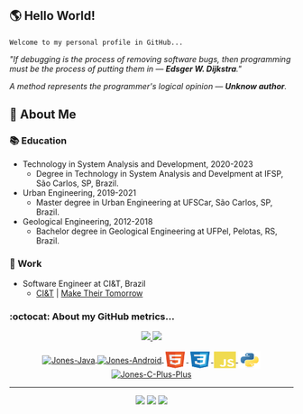 ## :earth_americas:   Hello World!
    Welcome to my personal profile in GitHub...
<i>"If debugging is the process of removing software bugs, then programming must be the process of putting them in ― <b>Edsger W. Dijkstra</b>."</i>

<i>A method represents the programmer's logical opinion ― <b>Unknow author</b>.</i>

## :vulcan_salute:   About Me

### :books:   Education
- Technology in System Analysis and Development, 2020-2023
  - Degree in Technology in System Analysis and Develpment at IFSP, São Carlos, SP, Brazil.
- Urban Engineering, 2019-2021
  - Master degree in Urban Engineering at UFSCar, São Carlos, SP, Brazil.
- Geological Engineering, 2012-2018
  - Bachelor degree in Geological Engineering at UFPel, Pelotas, RS, Brazil.

### :briefcase:   Work
- Software Engineer at CI&T, Brazil
  - [CI&T](https://ciandt.com/us/en-us) | [Make Their Tomorrow](https://www.youtube.com/watch?v=2W3kBk4gR8o&ab_channel=CI%26T)

### :octocat:   About my GitHub metrics...
<div align="center">
  <a href="https://github.com/jmmarao">
  <img height="180em" src="https://github-readme-stats.vercel.app/api?username=jmmarao&show_icons=true&theme=dracula&include_all_commits=true&count_private=true"/>
  <img height="180em" src="https://github-readme-stats.vercel.app/api/top-langs/?username=jmmarao&layout=compact&langs_count=7&theme=dracula"/>
</div>
<div style="display: inline_block" align="center"><br>
  <img align="center" alt="Jones-Java" height="30" width="40" src="https://cdn.jsdelivr.net/gh/devicons/devicon/icons/java/java-original.svg">
    <img align="center" alt="Jones-Android" height="30" width="40" src="https://cdn.jsdelivr.net/gh/devicons/devicon/icons/android/android-original.svg"> 
  <img align="center" alt="Jones-HTML" height="30" width="40" src="https://raw.githubusercontent.com/devicons/devicon/master/icons/html5/html5-original.svg">
  <img align="center" alt="Jones-CSS" height="30" width="40" src="https://raw.githubusercontent.com/devicons/devicon/master/icons/css3/css3-original.svg">
  <img align="center" alt="Jones-Js" height="30" width="40" src="https://raw.githubusercontent.com/devicons/devicon/master/icons/javascript/javascript-plain.svg">
  <img align="center" alt="Jones-Python" height="30" width="40" src="https://raw.githubusercontent.com/devicons/devicon/master/icons/python/python-original.svg">
  <img align="center" alt="Jones-C-Plus-Plus" height="30" width="40" src="https://icongr.am/devicon/cplusplus-original.svg"> 
</div>
<hr>
 
<div align="center"> 
  <a href = "mailto:jmmarao@gmail.com"><img src="https://img.shields.io/badge/-Gmail-%23333?style=for-the-badge&logo=gmail&logoColor=white" target="_blank"></a>
  <a href="https://www.linkedin.com/in/jmmarao" target="_blank"><img src="https://img.shields.io/badge/-LinkedIn-%230077B5?style=for-the-badge&logo=linkedin&logoColor=white" target="_blank"></a> 
  <a href="https://instagram.com/jmmarao" target="_blank"><img src="https://img.shields.io/badge/-Instagram-%23E4405F?style=for-the-badge&logo=instagram&logoColor=white" target="_blank"></a>
</div>
